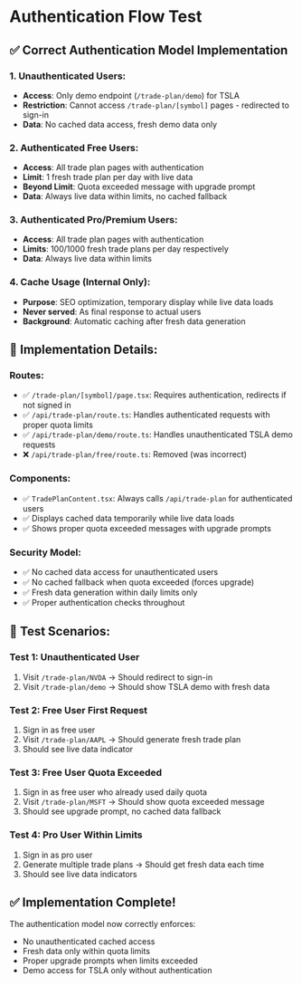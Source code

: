 # Authentication Flow Test

## ✅ Correct Authentication Model Implementation

### **1. Unauthenticated Users:**

- **Access**: Only demo endpoint (`/trade-plan/demo`) for TSLA
- **Restriction**: Cannot access `/trade-plan/[symbol]` pages - redirected to sign-in
- **Data**: No cached data access, fresh demo data only

### **2. Authenticated Free Users:**

- **Access**: All trade plan pages with authentication
- **Limit**: 1 fresh trade plan per day with live data
- **Beyond Limit**: Quota exceeded message with upgrade prompt
- **Data**: Always live data within limits, no cached fallback

### **3. Authenticated Pro/Premium Users:**

- **Access**: All trade plan pages with authentication
- **Limits**: 100/1000 fresh trade plans per day respectively
- **Data**: Always live data within limits

### **4. Cache Usage (Internal Only):**

- **Purpose**: SEO optimization, temporary display while live data loads
- **Never served**: As final response to actual users
- **Background**: Automatic caching after fresh data generation

## 🔧 Implementation Details:

### Routes:

- ✅ `/trade-plan/[symbol]/page.tsx`: Requires authentication, redirects if not signed in
- ✅ `/api/trade-plan/route.ts`: Handles authenticated requests with proper quota limits
- ✅ `/api/trade-plan/demo/route.ts`: Handles unauthenticated TSLA demo requests
- ❌ `/api/trade-plan/free/route.ts`: Removed (was incorrect)

### Components:

- ✅ `TradePlanContent.tsx`: Always calls `/api/trade-plan` for authenticated users
- ✅ Displays cached data temporarily while live data loads
- ✅ Shows proper quota exceeded messages with upgrade prompts

### Security Model:

- ✅ No cached data access for unauthenticated users
- ✅ No cached fallback when quota exceeded (forces upgrade)
- ✅ Fresh data generation within daily limits only
- ✅ Proper authentication checks throughout

## 🧪 Test Scenarios:

### Test 1: Unauthenticated User

1. Visit `/trade-plan/NVDA` → Should redirect to sign-in
2. Visit `/trade-plan/demo` → Should show TSLA demo with fresh data

### Test 2: Free User First Request

1. Sign in as free user
2. Visit `/trade-plan/AAPL` → Should generate fresh trade plan
3. Should see live data indicator

### Test 3: Free User Quota Exceeded

1. Sign in as free user who already used daily quota
2. Visit `/trade-plan/MSFT` → Should show quota exceeded message
3. Should see upgrade prompt, no cached data fallback

### Test 4: Pro User Within Limits

1. Sign in as pro user
2. Generate multiple trade plans → Should get fresh data each time
3. Should see live data indicators

## ✅ Implementation Complete!

The authentication model now correctly enforces:

- No unauthenticated cached access
- Fresh data only within quota limits
- Proper upgrade prompts when limits exceeded
- Demo access for TSLA only without authentication
